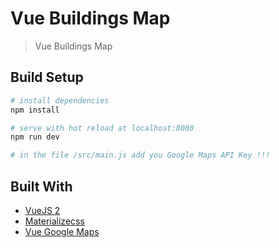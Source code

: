 # Vue Buildings Map

> Vue Buildings Map

## Build Setup

``` bash
# install dependencies
npm install

# serve with hot reload at localhost:8080
npm run dev

# in the file /src/main.js add you Google Maps API Key !!!
```

## Built With

* [VueJS 2](https://vuejs.org/)
* [Materializecss](https://materializecss.com/)
* [Vue Google Maps](https://github.com/xkjyeah/vue-google-maps)


